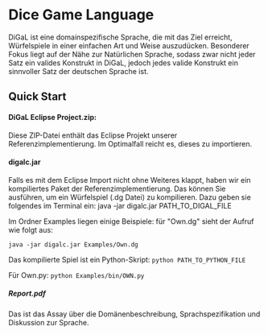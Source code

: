 # **Di**ce **Ga**me **L**anguage

DiGaL ist eine domainspezifische Sprache, die mit das Ziel erreicht, Würfelspiele in einer einfachen Art und Weise auszudücken. Besonderer Fokus liegt auf der Nähe zur Natürlichen Sprache, sodass zwar nicht jeder Satz ein valides Konstrukt in DiGaL, jedoch jedes valide Konstrukt ein sinnvoller Satz der deutschen Sprache ist.

## Quick Start

#### DiGaL Eclipse Project.zip:
Diese ZIP-Datei enthält das Eclipse Projekt unserer Referenzimplementierung. Im Optimalfall reicht es, dieses zu importieren.

#### digalc.jar
Falls es mit dem Eclipse Import nicht ohne Weiteres klappt, haben wir ein kompiliertes Paket der Referenzimplementierung. Das können Sie ausführen, um ein Würfelspiel (.dg Datei) zu kompilieren. Dazu geben sie folgendes im Terminal ein:
java -jar digalc.jar PATH_TO_DIGAL_FILE

Im Ordner Examples liegen einige Beispiele: für "Own.dg" sieht der Aufruf wie folgt aus:

```
java -jar digalc.jar Examples/Own.dg
```

Das kompilierte Spiel ist ein Python-Skript:
```python PATH_TO_PYTHON_FILE```

Für Own.py:
```python Examples/bin/OWN.py```

##### Report.pdf
Das ist das Assay über die Domänenbeschreibung, Sprachspezifikation und Diskussion zur Sprache. 